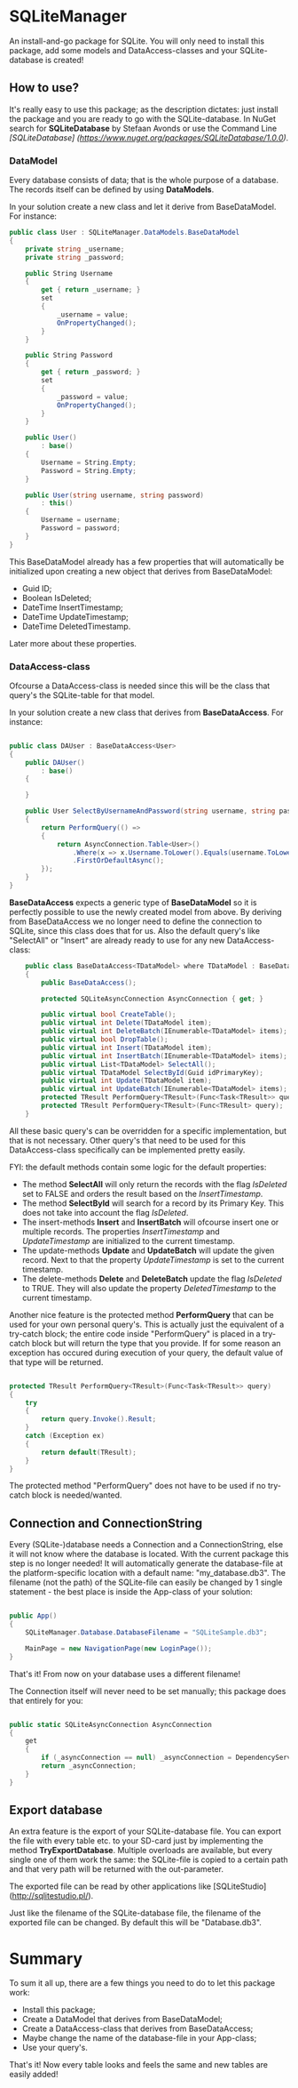 # SQLiteManager
An install-and-go package for SQLite. You will only need to install this package, add some models and DataAccess-classes and your SQLite-database is created!

## How to use?
It's really easy to use this package; as the description dictates: just install the package and you are ready to go with the SQLite-database. In NuGet search for **SQLiteDatabase** by Stefaan Avonds or use the Command Line *[SQLiteDatabase] (https://www.nuget.org/packages/SQLiteDatabase/1.0.0)*.

### DataModel
Every database consists of data; that is the whole purpose of a database. The records itself can be defined by using **DataModels**.

In your solution create a new class and let it derive from BaseDataModel. For instance:
```C#
public class User : SQLiteManager.DataModels.BaseDataModel
{
    private string _username;
    private string _password;

    public String Username
    {
        get { return _username; }
        set
        {
            _username = value;
            OnPropertyChanged();
        }
    }

    public String Password
    {
        get { return _password; }
        set
        {
            _password = value;
            OnPropertyChanged();
        }
    }

    public User()
        : base()
    {
        Username = String.Empty;
        Password = String.Empty;
    }

    public User(string username, string password)
        : this()
    {
        Username = username;
        Password = password;
    }
}
```

This BaseDataModel already has a few properties that will automatically be initialized upon creating a new object that derives from BaseDataModel:
- Guid ID;
- Boolean IsDeleted;
- DateTime InsertTimestamp;
- DateTime UpdateTimestamp;
- DateTime DeletedTimestamp.

Later more about these properties.

### DataAccess-class
Ofcourse a DataAccess-class is needed since this will be the class that query's the SQLite-table for that model.

In your solution create a new class that derives from **BaseDataAccess**. For instance:

```C#

public class DAUser : BaseDataAccess<User>
{
    public DAUser()
        : base()
    {

    }

    public User SelectByUsernameAndPassword(string username, string password)
    {
        return PerformQuery(() =>
        {
            return AsyncConnection.Table<User>()
                .Where(x => x.Username.ToLower().Equals(username.ToLower()) && x.Password.Equals(password))
                .FirstOrDefaultAsync();
        });
    }
}

```

**BaseDataAccess** expects a generic type of **BaseDataModel** so it is perfectly possible to use the newly created model from above.
By deriving from BaseDataAccess we no longer need to define the connection to SQLite, since this class does that for us. Also the default query's like "SelectAll" or "Insert" are already ready to use for any new DataAccess-class:

```C#
    public class BaseDataAccess<TDataModel> where TDataModel : BaseDataModel, new()
    {
        public BaseDataAccess();

        protected SQLiteAsyncConnection AsyncConnection { get; }

        public virtual bool CreateTable();
        public virtual int Delete(TDataModel item);
        public virtual int DeleteBatch(IEnumerable<TDataModel> items);
        public virtual bool DropTable();
        public virtual int Insert(TDataModel item);
        public virtual int InsertBatch(IEnumerable<TDataModel> items);
        public virtual List<TDataModel> SelectAll();
        public virtual TDataModel SelectById(Guid idPrimaryKey);
        public virtual int Update(TDataModel item);
        public virtual int UpdateBatch(IEnumerable<TDataModel> items);
        protected TResult PerformQuery<TResult>(Func<Task<TResult>> query);
        protected TResult PerformQuery<TResult>(Func<TResult> query);
    }
```

All these basic query's can be overridden for a specific implementation, but that is not necessary. Other query's that need to be used for this DataAccess-class specifically can be implemented pretty easily.

FYI: the default methods contain some logic for the default properties:
- The method **SelectAll** will only return the records with the flag *IsDeleted* set to FALSE and orders the result based on the *InsertTimestamp*.
- The method **SelectById** will search for a record by its Primary Key. This does not take into account the flag *IsDeleted*.
- The insert-methods **Insert** and **InsertBatch** will ofcourse insert one or multiple records. The properties *InsertTimestamp* and *UpdateTimestamp* are initialized to the current timestamp.
- The update-methods **Update** and **UpdateBatch** will update the given record. Next to that the property *UpdateTimestamp* is set to the current timestamp.
- The delete-methods **Delete** and **DeleteBatch** update the flag *IsDeleted* to TRUE. They will also update the property *DeletedTimestamp* to the current timestamp.


Another nice feature is the protected method **PerformQuery** that can be used for your own personal query's. This is actually just the equivalent of a try-catch block; the entire code inside "PerformQuery" is placed in a try-catch block but will return the type that you provide. If for some reason an exception has occured during execution of your query, the default value of that type will be returned.

```C#

protected TResult PerformQuery<TResult>(Func<Task<TResult>> query)
{
    try
    {
        return query.Invoke().Result;
    }
    catch (Exception ex)
    {
        return default(TResult);
    }
}
```

The protected method "PerformQuery" does not have to be used if no try-catch block is needed/wanted.

## Connection and ConnectionString
Every (SQLite-)database needs a Connection and a ConnectionString, else it will not know where the database is located. With the current package this step is no longer needed! It will automatically generate the database-file at the platform-specific location with a default name: "my_database.db3".
The filename (not the path) of the SQLite-file can easily be changed by 1 single statement - the best place is inside the App-class of your solution:

```C#

public App()
{
    SQLiteManager.Database.DatabaseFilename = "SQLiteSample.db3";

    MainPage = new NavigationPage(new LoginPage());
}

```

That's it! From now on your database uses a different filename!

The Connection itself will never need to be set manually; this package does that entirely for you:

```C#

public static SQLiteAsyncConnection AsyncConnection
{
    get
    {
        if (_asyncConnection == null) _asyncConnection = DependencyService.Get<ISQLite>().GetAsyncConnection();
        return _asyncConnection;
    }
}

```

## Export database
An extra feature is the export of your SQLite-database file. You can export the file with every table etc. to your SD-card just by implementing the method **TryExportDatabase**.
Multiple overloads are available, but every single one of them work the same: the SQLite-file is copied to a certain path and that very path will be returned with the out-parameter.

The exported file can be read by other applications like [SQLiteStudio] (http://sqlitestudio.pl/).

Just like the filename of the SQLite-database file, the filename of the exported file can be changed. By default this will be "Database.db3".

# Summary
To sum it all up, there are a few things you need to do to let this package work:
* Install this package;
* Create a DataModel that derives from BaseDataModel;
* Create a DataAccess-class that derives from BaseDataAccess;
* Maybe change the name of the database-file in your App-class;
* Use your query's.

That's it! Now every table looks and feels the same and new tables are easily added!
